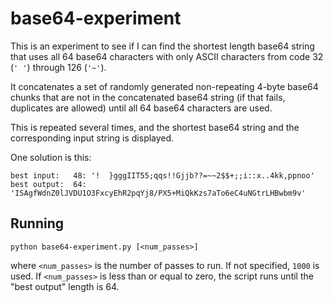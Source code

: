 # base64-experiment

This is an experiment to see if I can find the shortest length base64 string
that uses all 64 base64 characters with only ASCII characters from code 32
(`' '`) through 126 (`'~'`).

It concatenates a set of randomly generated non-repeating 4-byte base64 chunks
that are not in the concatenated base64 string (if that fails, duplicates are
allowed) until all 64 base64 characters are used.

This is repeated several times, and the shortest base64 string and the
corresponding input string is displayed.

One solution is this:

```
best input:   48: '!  }gggIIT55;qqs!!Gjjb??=~~2$$+;;i::x..4kk,ppnoo'
best output:  64: 'ISAgfWdnZ0lJVDU1O3FxcyEhR2pqYj8/PX5+MiQkKzs7aTo6eC4uNGtrLHBwbm9v'
```

## Running

```
python base64-experiment.py [<num_passes>]
```

where `<num_passes>` is the number of passes to run. If not specified, `1000`
is used. If `<num_passes>` is less than or equal to zero, the script runs
until the "best output" length is 64.
